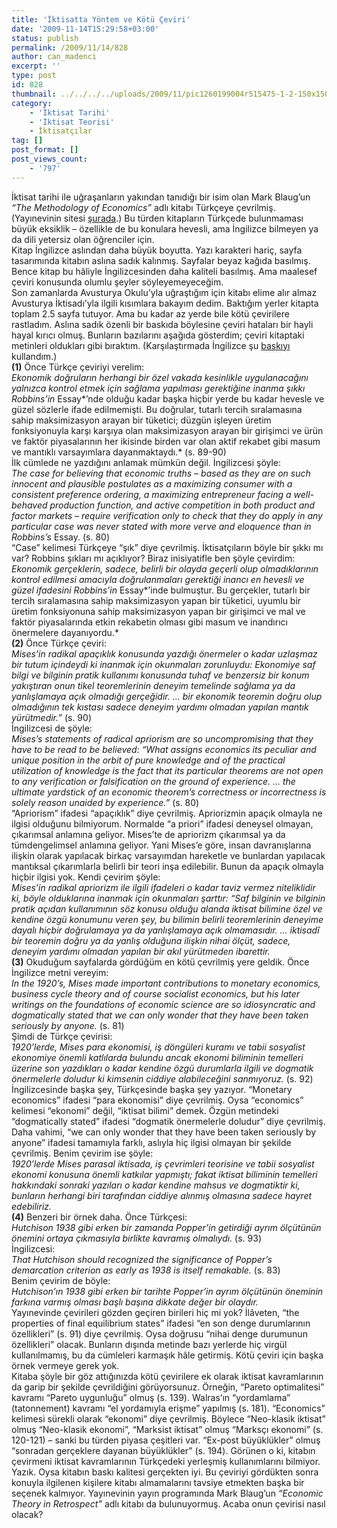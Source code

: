 ```yaml
---
title: 'İktisatta Yöntem ve Kötü Çeviri'
date: '2009-11-14T15:29:58+03:00'
status: publish
permalink: /2009/11/14/828
author: can_madenci
excerpt: ''
type: post
id: 828
thumbnail: ../../../../uploads/2009/11/pic1260199004r515475-1-2-150x150.jpg
category:
    - 'İktisat Tarihi'
    - 'İktisat Teorisi'
    - İktisatçılar
tag: []
post_format: []
post_views_count:
    - '797'
---
```

İktisat tarihi ile uğraşanların yakından tanıdığı bir isim olan Mark Blaug’un *“The Methodology of Economics”* adlı kitabı Türkçeye çevrilmiş. (Yayınevinin sitesi [şurada](http://www.efilyayinevi.com/tr/urun/s/30/Iktisatta+Yontem/).) Bu türden kitapların Türkçede bulunmaması büyük eksiklik – özellikle de bu konulara hevesli, ama İngilizce bilmeyen ya da dili yetersiz olan öğrenciler için.  
Kitap İngilizce aslından daha büyük boyutta. Yazı karakteri hariç, sayfa tasarımında kitabın aslına sadık kalınmış. Sayfalar beyaz kağıda basılmış. Bence kitap bu hâliyle İngilizcesinden daha kaliteli basılmış. Ama maalesef çeviri konusunda olumlu şeyler söyleyemeyeceğim.  
Son zamanlarda Avusturya Okulu’yla uğraştığım için kitabı elime alır almaz Avusturya İktisadı’yla ilgili kısımlara bakayım dedim. Baktığım yerler kitapta toplam 2.5 sayfa tutuyor. Ama bu kadar az yerde bile kötü çevirilere rastladım. Aslına sadık özenli bir baskıda böylesine çeviri hataları bir hayli hayal kırıcı olmuş. Bunların bazılarını aşağıda gösterdim; çeviri kitaptaki metinleri oldukları gibi bıraktım. (Karşılaştırmada İngilizce şu [baskıyı](http://www.amazon.com/Methodology-Economics-Economists-Cambridge-Literature/dp/0521436788/ref=sr_1_2?ie=UTF8&s=books&qid=1258206064&sr=8-2) kullandım.)  
**(1)** Önce Türkçe çeviriyi verelim:  
*Ekonomik doğruların herhangi bir özel vakada kesinlikle uygulanacağını yalnızca kontrol etmek için sağlama yapılması gerektiğine inanma şıkkı Robbins’in* Essay*’nde olduğu kadar başka hiçbir yerde bu kadar hevesle ve güzel sözlerle ifade edilmemişti. Bu doğrular, tutarlı tercih sıralamasına sahip maksimizasyon arayan bir tüketici; düzgün işleyen üretim fonksiyonuyla karşı karşıya olan maksimizasyon arayan bir girişimci ve ürün ve faktör piyasalarının her ikisinde birden var olan aktif rekabet gibi masum ve mantıklı varsayımlara dayanmaktaydı.* (s. 89-90)  
İlk cümlede ne yazdığını anlamak mümkün değil. İngilizcesi şöyle:  
*The case for believing that economic truths – based as they are on such innocent and plausible postulates as a maximizing consumer with a consistent preference ordering, a maximizing entrepreneur facing a well-behaved production function, and active competition in both product and factor markets – require verification only to check that they do apply in any particular case was never stated with more verve and eloquence than in Robbins’s* Essay. (s. 80)  
“Case” kelimesi Türkçeye “şık” diye çevrilmiş. İktisatçıların böyle bir şıkkı mı var? Robbins şıkları mı açıklıyor? Biraz inisiyatifle ben şöyle çevirdim:  
*Ekonomik gerçeklerin, sadece, belirli bir olayda geçerli olup olmadıklarının kontrol edilmesi amacıyla doğrulanmaları gerektiği inancı en hevesli ve güzel ifadesini Robbins’in* Essay*’inde bulmuştur. Bu gerçekler, tutarlı bir tercih sıralamasına sahip maksimizasyon yapan bir tüketici, uyumlu bir üretim fonksiyonuna sahip maksimizasyon yapan bir girişimci ve mal ve faktör piyasalarında etkin rekabetin olması gibi masum ve inandırıcı önermelere dayanıyordu.*  
**(2)** Önce Türkçe çeviri:  
*Mises’in radikal apaçıklık konusunda yazdığı önermeler o kadar uzlaşmaz bir tutum içindeydi ki inanmak için okunmaları zorunluydu: Ekonomiye saf bilgi ve bilginin pratik kullanımı konusunda tuhaf ve benzersiz bir konum yakıştıran onun tikel teoremlerinin deneyim temelinde sağlama ya da yanlışlamaya açık olmadığı gerçeğidir. … bir ekonomik teoremin doğru olup olmadığının tek kıstası sadece deneyim yardımı olmadan yapılan mantık yürütmedir.”* (s. 90)  
İngilizcesi de şöyle:  
*Mises’s statements of radical apriorism are so uncompromising that they have to be read to be believed: “What assigns economics its peculiar and unique position in the orbit of pure knowledge and of the practical utilization of knowledge is the fact that its particular theorems are not open to any verification or falsification on the ground of experience. … the ultimate yardstick of an economic theorem’s correctness or incorrectness is solely reason unaided by experience.”* (s. 80)  
“Apriorism” ifadesi “apaçıklık” diye çevrilmiş. Apriorizmin apaçık olmayla ne ilgisi olduğunu bilmiyorum. Normalde “a priori” ifadesi deneysel olmayan, çıkarımsal anlamına geliyor. Mises’te de apriorizm çıkarımsal ya da tümdengelimsel anlamına geliyor. Yani Mises’e göre, insan davranışlarına ilişkin olarak yapılacak birkaç varsayımdan hareketle ve bunlardan yapılacak mantıksal çıkarımlarla belirli bir teori inşa edilebilir. Bunun da apaçık olmayla hiçbir ilgisi yok. Kendi çevirim şöyle:  
*Mises’in radikal apriorizm ile ilgili ifadeleri o kadar taviz vermez niteliklidir ki, böyle olduklarına inanmak için okunmaları şarttır: “Saf bilginin ve bilginin pratik açıdan kullanımının söz konusu olduğu alanda iktisat bilimine özel ve kendine özgü konumunu veren şey, bu bilimin belirli teoremlerinin deneyime dayalı hiçbir doğrulamaya ya da yanlışlamaya açık olmamasıdır. … iktisadî bir teoremin doğru ya da yanlış olduğuna ilişkin nihai ölçüt, sadece, deneyim yardımı olmadan yapılan bir akıl yürütmeden ibarettir.*  
**(3)** Okuduğum sayfalarda gördüğüm en kötü çevrilmiş yere geldik. Önce İngilizce metni vereyim:  
*In the 1920’s, Mises made important contributions to monetary economics, business cycle theory and of course socialist economics, but his later writings on the foundations of economic science are so idiosyncratic and dogmatically stated that we can only wonder that they have been taken seriously by anyone.* (s. 81)  
Şimdi de Türkçe çevirisi:  
*1920’lerde, Mises para ekonomisi, iş döngüleri kuramı ve tabii sosyalist ekonomiye önemli katlılarda bulundu ancak ekonomi biliminin temelleri üzerine son yazdıkları o kadar kendine özgü durumlarla ilgili ve dogmatik önermelerle doludur ki kimsenin ciddiye alabileceğini sanmıyoruz.* (s. 92)  
İngilizcesinde başka şey, Türkçesinde başka şey yazıyor. “Monetary economics” ifadesi “para ekonomisi” diye çevrilmiş. Oysa “economics” kelimesi “ekonomi” değil, “iktisat bilimi” demek. Özgün metindeki “dogmatically stated” ifadesi “dogmatik önermelerle doludur” diye çevrilmiş. Daha vahimi, “we can only wonder that they have been taken seriously by anyone” ifadesi tamamıyla farklı, aslıyla hiç ilgisi olmayan bir şekilde çevrilmiş. Benim çevirim ise şöyle:  
*1920’lerde Mises parasal iktisada, iş çevrimleri teorisine ve tabii sosyalist ekonomi konusuna önemli katkılar yapmıştı; fakat iktisat biliminin temelleri hakkındaki sonraki yazıları o kadar kendine mahsus ve dogmatiktir ki, bunların herhangi biri tarafından ciddiye alınmış olmasına sadece hayret edebiliriz.*  
**(4)** Benzeri bir örnek daha. Önce Türkçesi:  
*Hutchison 1938 gibi erken bir zamanda Popper’in getirdiği ayrım ölçütünün önemini ortaya çıkmasıyla birlikte kavramış olmalıydı.* (s. 93)  
İngilizcesi:  
*That Hutchison should recognized the significance of Popper’s demarcation criterion as early as 1938 is itself remakable.* (s. 83)  
Benim çevirim de böyle:  
*Hutchison’ın 1938 gibi erken bir tarihte Popper’in ayrım ölçütünün öneminin farkına varmış olması başlı başına dikkate değer bir olaydır.*  
Yayınevinde çevirileri gözden geçiren birileri hiç mi yok? İlâveten, “the properties of final equilibrium states” ifadesi “en son denge durumlarının özellikleri” (s. 91) diye çevrilmiş. Oysa doğrusu “nihai denge durumunun özellikleri” olacak. Bunların dışında metinde bazı yerlerde hiç virgül kullanılmamış, bu da cümleleri karmaşık hâle getirmiş. Kötü çeviri için başka örnek vermeye gerek yok.  
Kitaba şöyle bir göz attığınızda kötü çevirilere ek olarak iktisat kavramlarının da garip bir şekilde çevrildiğini görüyorsunuz. Örneğin, “Pareto optimalitesi” kavramı “Pareto uygunluğu” olmuş (s. 139). Walras’ın “yordamlama” (tatonnement) kavramı “el yordamıyla erişme” yapılmış (s. 181). “Economics” kelimesi sürekli olarak “ekonomi” diye çevrilmiş. Böylece “Neo-klasik iktisat” olmuş “Neo-klasik ekonomi”, “Marksist iktisat” olmuş “Marksçı ekonomi” (s. 120-121) – sanki bu türden piyasa çeşitleri var. “Ex-post büyüklükler” olmuş “sonradan gerçeklere dayanan büyüklükler” (s. 194). Görünen o ki, kitabın çevirmeni iktisat kavramlarının Türkçedeki yerleşmiş kullanımlarını bilmiyor.  
Yazık. Oysa kitabın baskı kalitesi gerçekten iyi. Bu çeviriyi gördükten sonra konuyla ilgilenen kişilere kitabı almamalarını tavsiye etmekten başka bir seçenek kalmıyor. Yayınevinin yayın programında Mark Blaug’un *“Economic Theory in Retrospect”* adlı kitabı da bulunuyormuş. Acaba onun çevirisi nasıl olacak?